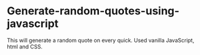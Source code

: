# Generate-random-quotes-using-javascript
This will generate a random quote on every quick. Used vanilla JavaScript, html and CSS.
